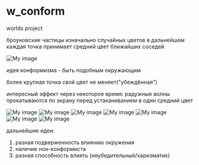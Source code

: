# w_conform
worlds project

броуновские частицы изначально случайных цветов
в дальнейшем каждая точка принимает средний цвет ближайших соседей

![My image](img/screen1.png)

идея конформизма - быть подобным окружающим

более крупная точка свой цвет не меняет("убеждённая")

интересный эффект через некоторое время: радужные волны прокатываются по экрану перед устаканиванием в один средний цвет

![My image](img/screen1.png)
![My image](img/screen2.png)
![My image](img/screen3.png)
![My image](img/screen4.png)
![My image](img/screen5.png)
![My image](img/screen6.png)
![My image](img/screen7.png)

дальнейшие идеи:
1) разная подверженность влиянию окружения
2) наличие нон-конформиста
3) разная способность влиять (неубедительный/харизматик)
